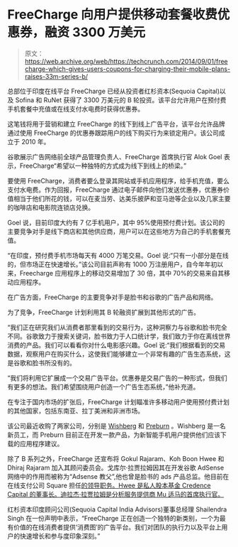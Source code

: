 # FreeCharge 向用户提供移动套餐收费优惠券，融资 3300 万美元

> 原文：<https://web.archive.org/web/https://techcrunch.com/2014/09/01/freecharge-which-gives-users-coupons-for-charging-their-mobile-plans-raises-33m-series-b/>

总部位于印度在线平台 FreeCharge 已经从投资者红杉资本(Sequoia Capital)以及 Sofina 和 RuNet 获得了 3300 万美元的 B 轮投资。该平台允许用户在预付费手机套餐中充值或在线支付水电费时获得优惠券。

这笔钱将用于营销和建立 FreeCharge 的线下到线上广告平台，该平台允许品牌通过使用 FreeCharge 的优惠券跟踪用户的线下购买行为来锁定用户。该公司成立于 2010 年。

谷歌展示广告网络前全球产品管理负责人、FreeCharge 首席执行官 Alok Goel 表示，FreeCharge“希望以一种独特的方式成为线下到线上的桥梁。”

要使用 FreeCharge，消费者要么登录其网站或手机应用程序，给手机充值，要么支付水电费。作为回报，FreeCharge 通过电子邮件向他们发送优惠券，优惠券价值相当于他们所花的钱，可以在麦当劳、达美乐披萨和亚马逊等企业以及几家主要的咖啡店和电影院连锁店兑换。

Goel 说，目前印度大约有 7 亿手机用户，其中 95%使用预付费计划。该公司的主要竞争对手是线下商店和其他供应商，用户可以在这些地方为自己的手机套餐充值。

“在印度，预付费手机市场每天有 4000 万笔交易。Goel 说:“只有一小部分是在线的，但市场正在快速增长。”该公司目前声称有 1000 万注册用户，自今年年初以来，Freecharge 应用程序上的移动交易增加了 30 倍，其中 70%的交易来自其移动应用程序。

在广告方面，FreeCharge 的主要竞争对手是脸书和谷歌的广告产品和网络。

为了竞争，FreeCharge 计划利用其 B 轮融资扩展到其他形式的广告。

“我们正在研究我们从消费者那里看到的交易行为，这种洞察力与谷歌和脸书完全不同。谷歌致力于搜索关键词，脸书致力于人口统计学，我们致力于你在离线世界消费的产品。我们可以看看你对什么电影感兴趣。Goel 说:“我们根据看到的交易数据，观察用户在购买什么，这使我们能够建立一个非常有趣的广告生态系统，这是谷歌和脸书所没有的。

“我们将利用它扩展成一个交易广告平台。优惠券是交易广告的一种形式，但我们有更多的想法。我们希望围绕用户创造一个广告生态系统，”他补充道。

在专注于国内市场的扩张后，FreeCharge 计划瞄准许多移动用户使用预付费计划的其他国家，包括东南亚、拉丁美洲和非洲市场。

该公司最近收购了两家公司，分别是 [Wishberg](https://web.archive.org/web/20221207103135/http://www.wishberg.com/) 和 [Preburn](https://web.archive.org/web/20221207103135/https://letsventure.com/preburn) 。Wishberg 是一名新员工，而 Preburn 目前正在开发一款产品，为新智能手机用户提供他们应该下载的应用程序建议。

除了 B 系列之外，FreeCharge 还宣布将 Gokul Rajaram、Koh Boon Hwee 和 Dhiraj Rajaram 加入其顾问委员会。戈库尔·拉贾拉姆因其在开发谷歌 AdSense 网络中的作用而被称为“Adsense 教父”,他也曾是脸书的 ads 产品总监。他目前在在线支付公司 Square 担任[的领导职务。Hwee 是私人股本基金 Credence Capital 的董事长。迪拉杰·拉贾拉姆是分析服务提供商 Mu 适马的首席执行官。](//web.archive.org/web/20221207103135/https://beta.techcrunch.com/2013/06/27/gokul-rajaram-square/%E2%80%9C)

红杉资本印度顾问公司(Sequoia Capital India Advisors)董事总经理 Shailendra Singh 在一份声明中表示，“FreeCharge 正在创造一个独特的新类别，一个为最有价值的在线消费者提供‘消费图’的广告平台。我们对团队的执行力以及平台上用户的快速增长和参与度印象深刻。”